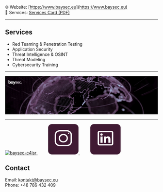 🌐 Website: [https://www.baysec.eu](https://www.baysec.eu)  
📄 Services: [Services Card (PDF)](https://www.baysec.eu/Baysec%20-%20Services%20Card.pdf)

---

## Services

- Red Teaming & Penetration Testing  
- Application Security
- Threat Intelligence & OSINT  
- Threat Modeling
- Cybersecurity Training
---

<span>
  <a href="https://www.baysec.eu">
    <img src="img/1750871612515.jpeg" alt="Baysec" />
  </a>
</span>

  ---
<span>

  <a href="https://www.baysec.eu">
    <img width="100" height="100" src="https://www.baysec.eu/favicon.png" alt="baysec-c4isr" />
  </a>
  ⠀⠀⠀
  <a href="https://www.instagram.com/baysec_cyber">
    <img width="100" height="100" src="instagram.png" alt="baysec-instagram" />
  </a>
  ⠀⠀⠀
  <a href="https://www.linkedin.com/company/107656180">
    <img width="100" height="100" src="linkedin.png" alt="baysec-linkedin" />
  </a>
</span>

## Contact

Email: kontakt@baysec.eu  
Phone: +48 786 432 409
